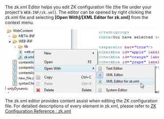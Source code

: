 The zk.xml Editor helps you edit ZK configuration file (the file under
your project's `WEB-INF/zk.xml`). The editor can be opened by right
clicking the zk.xml file and selecting **\[Open With\]/\[XML Editor for
zk.xml\]** from the context menu.

![](images/zkxmlEditor.png)

The zk.xml editor provides content assist when editing the ZK
configuration file. For detailed descriptions of every element in
zk.xml, please refer to [ ZK Configuration Reference :
zk.xml]({{site.baseurl}}/zk_config_ref/zk.xml)
